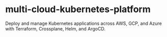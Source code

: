 # multi-cloud-kubernetes-platform
Deploy and manage Kubernetes applications across AWS, GCP, and Azure with Terraform, Crossplane, Helm, and ArgoCD.
